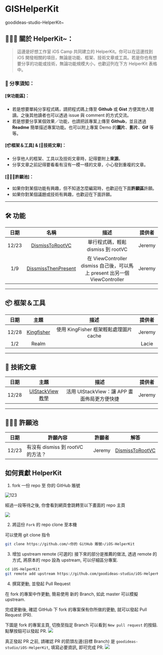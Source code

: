# GISHelperKit

goodideas-studio-HelperKit~


## 👨🏻‍💻 關於 HelperKit~：

> 這邊是好想工作室 iOS Camp 共同建立的 HelperKit。你可以在這邊找到 iOS 開發相關的項目，無論是功能、框架、技術文章或工具。若是你也有想要分享的功能或技術，無論功能規模大小，也歡迎列在下方 HelperKit 表格中。

### 🚨 分享須知：

#### [🛠功能區]：
* 若是想要單純分享程式碼，請把程式碼上傳至 **Github** 或 **Gist** 方便其他人閱讀。之後其他讀者也可以透過 issue 與 comment 的方式交流。
* 若是想要分享某個效果／功能，也請把該專案上傳至 **Github**，並且透過 **Readme** 簡單描述專案功能。也可以附上專案 Demo 的**圖片**、**影片**、**Gif** 等等。

#### [📦框架＆工具] & [📝技術文章]：

* 分享他人的框架、工具以及技術文章時，記得要附上**來源**。
* 分享文章之前記得要看看有沒有一模一樣的文章，小心發到重複的文章。

#### [🙇🏻‍♂️許願池]：
* 如果你對某個功能有興趣，但不知道怎麼編寫時，也歡迎在下面**許願區**許願。
* 如果你對某個議題或技術有興趣，也歡迎在下面許願。

---

## 🛠 功能

|日期|名稱|描述|提供者|
|:---:|:---:|:---:|:---:|
|12/23|[DismissToRootVC](https://gist.github.com/JeremyXue77/b8e8187084a214591d4345a5234316b2)|單行程式碼，輕鬆 dismiss 到 rootVC|Jeremy
|1/9|[DissmissThenPresent](https://gist.github.com/JeremyXue77/56050411ffa2049387e261c006472fa9)|在 ViewController dismiss 自己後，可以馬上 present 出另一個 ViewController |Jeremy


---

## 📦 框架＆工具

|日期|主題|描述|提供者|
|:---:|:---:|:---:|:---:|
|12/28|[Kingfisher](https://github.com/onevcat/Kingfisher)|使用 KingFisher 框架輕鬆處理圖片 cache |Jeremy|
|1/2|Realm||Lacie

---
## 📝 技術文章
|日期|主題|描述|提供者|
|:---:|:---:|:---:|:---:|
|12/28|[UIStackView 教學](https://www.appcoda.com.tw/uistackview/)|活用 UIStackView：讓 APP 畫面佈局更方便快捷|Jeremy|
---
## 🙇🏻‍♂️ 許願池
|日期|許願內容|許願者|解答|
|:---:|---|:---:|:---:|
|12/23|有沒有 dismiss 到 rootVC 的方法？ |Jeremy|[DismissToRootVC](https://gist.github.com/JeremyXue77/b8e8187084a214591d4345a5234316b2)|

## 如何貢獻 HelperKit

1. fork 一份 repo 至 你的 GitHub 賬號

![123](https://help.github.com/assets/images/help/repository/fork_button.jpg)

經過一段等待之後, 你會看到網頁會跳轉至以下畫面的 repo 主頁

![](https://i.imgur.com/OUtCawa.png)
 
2. 將這份 `Fork` 的 repo clone 至本機

可以使用 git clone 指令
```bash
git clone https://github.com/<你的 GitHub 賬號>/iOS-HelperKit
```
3. 增加 upstream remote (可選的)
接下來的部分是推薦的做法, 透過 remote 的方式, 將原本的 repo 設為 upstream, 可以仔細區分專案.

```bash
cd iOS-HelperKit
git remote add upstream https://github.com/goodideas-studio/iOS-HelperKit
```

4. 撰寫更動, 並發起 Pull Request

在 fork 的專案中作更動, 簡易使用 新的 Branch, 如此 master 可以模擬 upstream. 

完成更動後, 確認 GitHub 下 fork 的專案保有你所做的更動, 就可以發起 Pull Request (PR).

下圖是 fork 的專案主頁, 切換至指定 Branch 可以看到 `New pull request` 的按鈕. 點擊按鈕可以發起 PR.
![](https://i.imgur.com/E3dIR0l.png)

真正發起 PR 之前, 請確認 PR 的箭頭左邊(目標 Branch) 是 `goodideas-studio/iOS-HelperKit`, 填寫必要資訊, 即可完成 PR.
![](https://i.imgur.com/Y7z7VbN.png)

